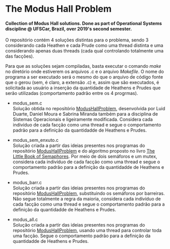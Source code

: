 # The Modus Hall Problem

#### Collection of Modus Hall solutions. Done as part of Operational Systems discipline @ UFSCar, Brazil, over 2019's second semester.

O repositório contém 4 soluções distintas para o problema, sendo 3 considerando cada Heathen e cada Prude como uma thread distinta e uma considerando apenas duas threads (cada qual controlando totalmente uma das facções).  

Para que as soluções sejam compiladas, basta executar o comando _make_ no diretório onde estiverem os arquivos .c e o arquivo _Makefile_. O nome do programa a ser executado será o mesmo do que o arquivo de código fonte que o gerou (sem, é claro, a extensão .c) e, assim que são executados, é solicitada ao usuário a inserção da quantidade de Heathens e Prudes que serão utilizadas (comportamento padrão entre os 4 progrmas).

-   modus_sem.c  
    Solução obtida no repositório [ModusHallProblem](https://github.com/DaanMoura/ModusHallProblem), desenvolvida por Luid Duarte, Daniel Moura e Sabrina Miranda também para a disciplina de Sistemas Operacionais e ligeiramente modificada. Considera cada indivíduo de cada facção como uma thread e segue o comportamento padrão para a definição da quantidadde de Heathens e Prudes.
    
-   modus_sem_enxuto.c  
    Solução criada a partir das ideias presentes nos programas do repositório [ModusHallProblem](https://github.com/DaanMoura/ModusHallProblem) e do algoritmo proposto no livro [The Little Book of Semaphores](http://greenteapress.com/semaphores/LittleBookOfSemaphores.pdf). Por meio de dois semáforos e um mutex, considera cada indivíduo de cada facção como uma thread e segue o comportamento padrão para a definição da quantidadde de Heathens e Prudes.
    
-   modus_barr.c  
    Solução criada a partir das ideias presentes nos programas do repositório [ModusHallProblem](https://github.com/DaanMoura/ModusHallProblem), substituindo os semáforos por barreiras. Não segue totalmente a regra da maioria, considera cada indivíduo de cada facção como uma thread e segue o comportamento padrão para a definição da quantidadde de Heathens e Prudes.
    
-   modus_all.c  
  Solução criada a partir das ideias presentes nos programas do repositório [ModusHallProblem](https://github.com/DaanMoura/ModusHallProblem), usando uma thread para controlar toda uma facção. Segue o comportamento padrão para a definição da quantidadde de Heathens e Prudes.
